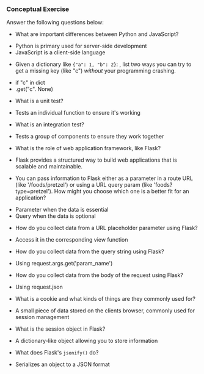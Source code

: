 ### Conceptual Exercise

Answer the following questions below:

- What are important differences between Python and JavaScript?

* Python is primary used for server-side development 
* JavaScript is a client-side language

- Given a dictionary like ``{"a": 1, "b": 2}``: , list two ways you can try to get a missing key (like "c") *without* your programming crashing.

* if "c" in dict
* .get("c". None)

- What is a unit test?

* Tests an individual function to ensure it's working

- What is an integration test?

* Tests a group of components to ensure they work together

- What is the role of web application framework, like Flask?

* Flask provides a structured way to build web applications that is scalable and maintainable.

- You can pass information to Flask either as a parameter in a route URL (like '/foods/pretzel') or using a URL query param (like 'foods?type=pretzel'). How might you choose which one is a better fit for an application?

* Parameter when the data is essential
* Query when the data is optional

- How do you collect data from a URL placeholder parameter using Flask?

* Access it in the corresponding view function

- How do you collect data from the query string using Flask?

* Using request.args.get('param_name')

- How do you collect data from the body of the request using Flask?

* Using request.json

- What is a cookie and what kinds of things are they commonly used for?

* A small piece of data stored on the clients browser, commonly used for session management

- What is the session object in Flask?

* A dictionary-like object allowing you to store information

- What does Flask's `jsonify()` do?

* Serializes an object to a JSON format